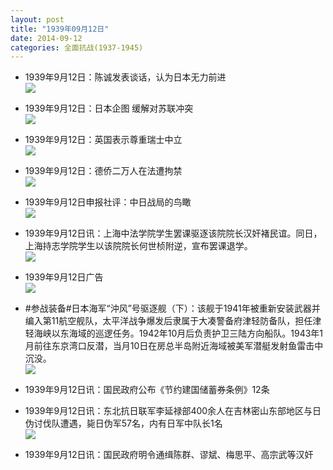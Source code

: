 ```yaml
---
layout: post
title: "1939年09月12日"
date: 2014-09-12
categories: 全面抗战(1937-1945)
---
```


<meta name="referrer" content="no-referrer" />

- 1939年9月12日：陈诚发表谈话，认为日本无力前进 <br/><img src="https://ww1.sinaimg.cn/large/aca367d8jw1eka36cmb8pj20j806rmz0.jpg" />

- 1939年9月12日：日本企图 缓解对苏联冲突 <br/><img src="https://ww1.sinaimg.cn/large/aca367d8jw1eka1fzuysrj20hg06tdhn.jpg" />

- 1939年9月12日：英国表示尊重瑞士中立 <br/><img src="https://ww1.sinaimg.cn/large/aca367d8jw1ek9zpac7tfj20ax0dowgr.jpg" />

- 1939年9月12日：德侨二万人在法遭拘禁 <br/><img src="https://ww4.sinaimg.cn/large/aca367d8jw1ek9xz0mbvaj202906u3yh.jpg" />

- 1939年9月12日申报社评：中日战局的鸟瞰 <br/><img src="https://ww4.sinaimg.cn/large/aca367d8jw1ek9pb31vqcj20ux0xhazw.jpg" />

- 1939年9月12日讯：上海中法学院学生罢课驱逐该院院长汉奸褚民谊。同日，上海持志学院学生以该院院长何世桢附逆，宣布罢课退学。 <br/><img src="https://ww2.sinaimg.cn/large/aca367d8jw1ek9k3hugsfj206e0ifwfd.jpg" />

- 1939年9月12日广告 <br/><img src="https://ww4.sinaimg.cn/large/aca367d8jw1ek9idalplpj20f60gujuq.jpg" />

- #参战装备#日本海军“沖风”号驱逐舰（下）：该舰于1941年被重新安装武器并编入第11航空舰队，太平洋战争爆发后隶属于大凑警备府津轻防备队，担任津轻海峡以东海域的巡逻任务。1942年10月后负责护卫三陆方向船队。1943年1月前往东京湾口反潜，当月10日在房总半岛附近海域被美军潜艇发射鱼雷击中沉没。 <br/><img src="https://ww3.sinaimg.cn/large/aca367d8jw1ek9gmoynhtj209q0c3ab8.jpg" />

- 1939年9月12日讯：国民政府公布《节约建国储蓄券条例》12条 

- 1939年9月12日讯：东北抗日联军李延禄部400余人在吉林密山东部地区与日伪讨伐队遭遇，毙日伪军57名，内有日军中队长1名 <br/><img src="https://ww2.sinaimg.cn/large/aca367d8jw1ek9d59h56rj20b406tmxp.jpg" />

- 1939年9月12日讯：国民政府明令通缉陈群、谬斌、梅思平、高宗武等汉奸 

